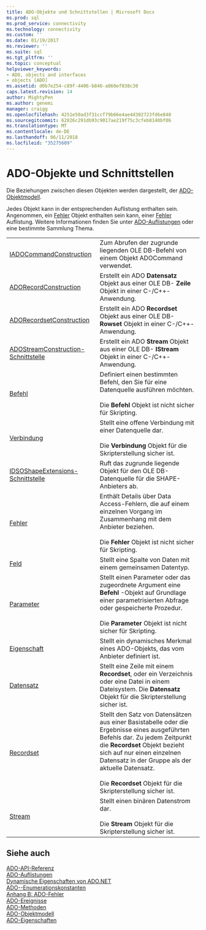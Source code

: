 ```yaml
---
title: ADO-Objekte und Schnittstellen | Microsoft Docs
ms.prod: sql
ms.prod_service: connectivity
ms.technology: connectivity
ms.custom: ''
ms.date: 01/19/2017
ms.reviewer: ''
ms.suite: sql
ms.tgt_pltfrm: ''
ms.topic: conceptual
helpviewer_keywords:
- ADO, objects and interfaces
- objects [ADO]
ms.assetid: d0b7e254-c89f-4406-b846-a060ef038c30
caps.latest.revision: 14
author: MightyPen
ms.author: genemi
manager: craigg
ms.openlocfilehash: 4251e50ad3f31ccf79b66e4ae4d302723fd6e840
ms.sourcegitcommit: 62826c291db93c9017ae219f75c3cfeb8140bf06
ms.translationtype: MT
ms.contentlocale: de-DE
ms.lasthandoff: 06/11/2018
ms.locfileid: "35275609"
---
```

# <a name="ado-objects-and-interfaces"></a>ADO-Objekte und Schnittstellen
Die Beziehungen zwischen diesen Objekten werden dargestellt, der [ADO-Objektmodell](../../../ado/reference/ado-api/ado-object-model.md).  
  
 Jedes Objekt kann in der entsprechenden Auflistung enthalten sein. Angenommen, ein [Fehler](../../../ado/reference/ado-api/error-object.md) Objekt enthalten sein kann, einer [Fehler](../../../ado/reference/ado-api/errors-collection-ado.md) Auflistung. Weitere Informationen finden Sie unter [ADO-Auflistungen](../../../ado/reference/ado-api/ado-collections.md) oder eine bestimmte Sammlung Thema.  
  
|||  
|-|-|  
|[IADOCommandConstruction](https://msdn.microsoft.com/library/windows/desktop/aa965677.aspx)|Zum Abrufen der zugrunde liegenden OLE DB-Befehl von einem Objekt ADOCommand verwendet.|  
|[ADORecordConstruction](../../../ado/reference/ado-api/adorecordconstruction-interface.md)|Erstellt ein ADO **Datensatz** Objekt aus einer OLE DB- **Zeile** Objekt in einer C-/C++-Anwendung.|  
|[ADORecordsetConstruction](../../../ado/reference/ado-api/adorecordsetconstruction-interface.md)|Erstellt ein ADO **Recordset** Objekt aus einer OLE DB- **Rowset** Objekt in einer C-/C++-Anwendung.|  
|[ADOStreamConstruction-Schnittstelle](../../../ado/reference/ado-api/adostreamconstruction-interface.md)|Erstellt ein ADO **Stream** Objekt aus einer OLE DB- **IStream** Objekt in einer C-/C++-Anwendung.|  
|[Befehl](../../../ado/reference/ado-api/command-object-ado.md)|Definiert einen bestimmten Befehl, den Sie für eine Datenquelle ausführen möchten.<br /><br /> Die **Befehl** Objekt ist nicht sicher für Skripting.|  
|[Verbindung](../../../ado/reference/ado-api/connection-object-ado.md)|Stellt eine offene Verbindung mit einer Datenquelle dar.<br /><br /> Die **Verbindung** Objekt für die Skripterstellung sicher ist.|  
|[IDSOShapeExtensions-Schnittstelle](../../../ado/reference/ado-api/idsoshapeextensions-interface.md)|Ruft das zugrunde liegende Objekt für den OLE DB-Datenquelle für die SHAPE-Anbieters ab.|  
|[Fehler](../../../ado/reference/ado-api/error-object.md)|Enthält Details über Data Access-Fehlern, die auf einem einzelnen Vorgang im Zusammenhang mit dem Anbieter beziehen.<br /><br /> Die **Fehler** Objekt ist nicht sicher für Skripting.|  
|[Feld](../../../ado/reference/ado-api/field-object.md)|Stellt eine Spalte von Daten mit einem gemeinsamen Datentyp.|  
|[Parameter](../../../ado/reference/ado-api/parameter-object.md)|Stellt einen Parameter oder das zugeordnete Argument eine **Befehl** -Objekt auf Grundlage einer parametrisierten Abfrage oder gespeicherte Prozedur.<br /><br /> Die **Parameter** Objekt ist nicht sicher für Skripting.|  
|[Eigenschaft](../../../ado/reference/ado-api/property-object-ado.md)|Stellt ein dynamisches Merkmal eines ADO-Objekts, das vom Anbieter definiert ist.|  
|[Datensatz](../../../ado/reference/ado-api/record-object-ado.md)|Stellt eine Zeile mit einem **Recordset**, oder ein Verzeichnis oder eine Datei in einem Dateisystem. Die **Datensatz** Objekt für die Skripterstellung sicher ist.|  
|[Recordset](../../../ado/reference/ado-api/recordset-object-ado.md)|Stellt den Satz von Datensätzen aus einer Basistabelle oder die Ergebnisse eines ausgeführten Befehls dar. Zu jedem Zeitpunkt die **Recordset** Objekt bezieht sich auf nur einen einzelnen Datensatz in der Gruppe als der aktuelle Datensatz.<br /><br /> Die **Recordset** Objekt für die Skripterstellung sicher ist.|  
|[Stream](../../../ado/reference/ado-api/stream-object-ado.md)|Stellt einen binären Datenstrom dar.<br /><br /> Die **Stream** Objekt für die Skripterstellung sicher ist.|  
  
## <a name="see-also"></a>Siehe auch  
 [ADO-API-Referenz](../../../ado/reference/ado-api/ado-api-reference.md)   
 [ADO-Auflistungen](../../../ado/reference/ado-api/ado-collections.md)   
 [Dynamische Eigenschaften von ADO.NET](../../../ado/reference/ado-api/ado-dynamic-properties.md)   
 [ADO--Enumerationskonstanten](../../../ado/reference/ado-api/ado-enumerated-constants.md)   
 [Anhang B: ADO-Fehler](../../../ado/guide/appendixes/appendix-b-ado-errors.md)   
 [ADO-Ereignisse](../../../ado/reference/ado-api/ado-events.md)   
 [ADO-Methoden](../../../ado/reference/ado-api/ado-methods.md)   
 [ADO-Objektmodell](../../../ado/reference/ado-api/ado-object-model.md)   
 [ADO-Eigenschaften](../../../ado/reference/ado-api/ado-properties.md)
